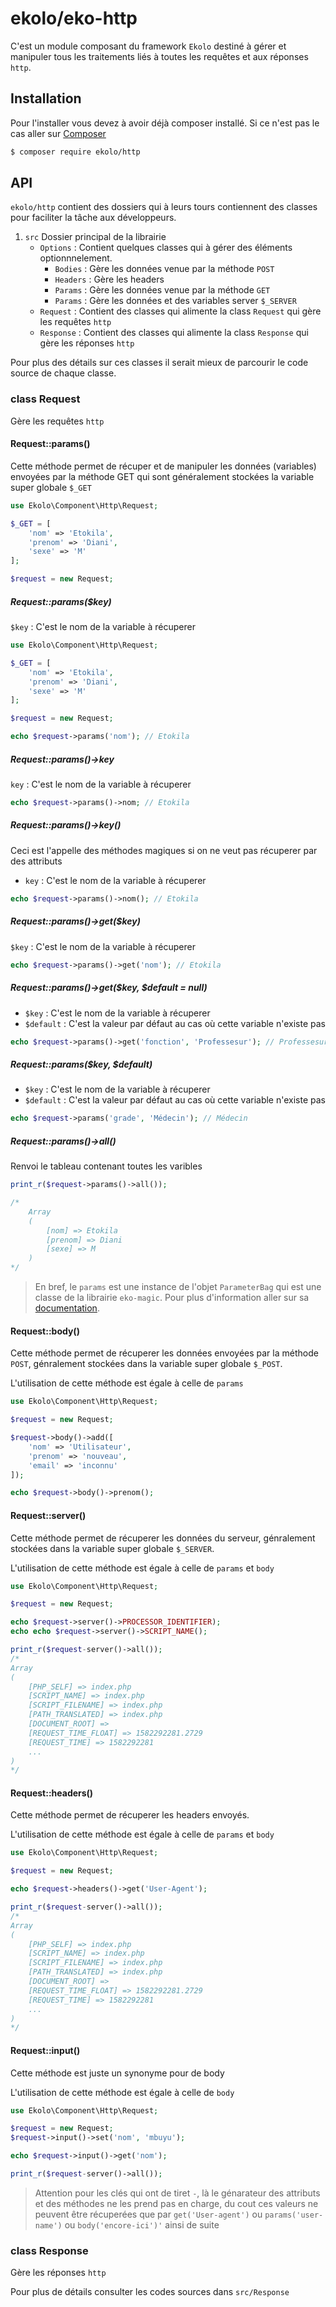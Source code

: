 # ekolo/eko-http

C'est un module composant du framework `Ekolo` destiné à gérer et manipuler tous les traitements liés à toutes les requêtes et aux réponses `http`.

## Installation

Pour l'installer vous devez à avoir déjà composer installé. Si ce n'est pas le cas aller sur  [Composer](https://getcomposer.org/)

```bash
$ composer require ekolo/http
```

## API

`ekolo/http` contient des dossiers qui à leurs tours contiennent des classes pour faciliter la tâche aux développeurs.

1. `src` Dossier principal de la librairie
    * `Options` : Contient quelques classes qui à gérer des éléments optionnnelement.
        * `Bodies` : Gère les données venue par la méthode `POST`
        * `Headers` : Gère les headers
        * `Params` : Gère les données venue par la méthode `GET`
        * `Params` : Gère les données et des variables server `$_SERVER`
    * `Request` : Contient des classes qui alimente la class `Request` qui gère les requêtes `http`
    * `Response` : Contient des classes qui alimente la class `Response` qui gère les réponses `http`

Pour plus des détails sur ces classes il serait mieux de parcourir le code source de chaque classe.

### class Request

Gère les requêtes `http`

#### Request::params()

Cette méthode permet de récuper et de manipuler les données (variables) envoyées par la méthode GET qui sont généralement stockées la variable super globale `$_GET`

```php
use Ekolo\Component\Http\Request;

$_GET = [
    'nom' => 'Etokila',
    'prenom' => 'Diani',
    'sexe' => 'M'
];

$request = new Request;
```

##### Request::params($key)

`$key` : C'est le nom de la variable à récuperer

```php
use Ekolo\Component\Http\Request;

$_GET = [
    'nom' => 'Etokila',
    'prenom' => 'Diani',
    'sexe' => 'M'
];

$request = new Request;

echo $request->params('nom'); // Etokila
```

##### Request::params()->key

`key` : C'est le nom de la variable à récuperer

```php
echo $request->params()->nom; // Etokila
```

##### Request::params()->key()

Ceci est l'appelle des méthodes magiques si on ne veut pas récuperer par des attributs
* `key` : C'est le nom de la variable à récuperer

```php
echo $request->params()->nom(); // Etokila
```

##### Request::params()->get($key)

`$key` : C'est le nom de la variable à récuperer

```php
echo $request->params()->get('nom'); // Etokila
```

##### Request::params()->get($key, $default = null)

* `$key` : C'est le nom de la variable à récuperer
* `$default` : C'est la valeur par défaut au cas où cette variable n'existe pas

```php
echo $request->params()->get('fonction', 'Professesur'); // Professesur
```

##### Request::params($key, $default)

* `$key` : C'est le nom de la variable à récuperer
* `$default` : C'est la valeur par défaut au cas où cette variable n'existe pas

```php
echo $request->params('grade', 'Médecin'); // Médecin
```

##### Request::params()->all()

Renvoi le tableau contenant toutes les varibles

```php
print_r($request->params()->all());

/*
    Array
    (
        [nom] => Etokila
        [prenom] => Diani
        [sexe] => M
    )
*/
```

> En bref, le `params` est une instance de l'objet `ParameterBag` qui est une classe de la librairie `eko-magic`. Pour plus d'information aller sur sa [documentation](https://github.com/ekolo-contributing/eko-magic).

#### Request::body()

Cette méthode permet de récuperer les données envoyées par la méthode `POST`, génralement stockées dans la variable super globale `$_POST`.

L'utilisation de cette méthode est égale à celle de `params`

```php
use Ekolo\Component\Http\Request;

$request = new Request;

$request->body()->add([
    'nom' => 'Utilisateur',
    'prenom' => 'nouveau',
    'email' => 'inconnu'
]);

echo $request->body()->prenom();
```

#### Request::server()

Cette méthode permet de récuperer les données du serveur, génralement stockées dans la variable super globale `$_SERVER`.

L'utilisation de cette méthode est égale à celle de `params` et `body`

```php
use Ekolo\Component\Http\Request;

$request = new Request;

echo $request->server()->PROCESSOR_IDENTIFIER);
echo echo $request->server()->SCRIPT_NAME();

print_r($request-server()->all());
/*
Array
(
    [PHP_SELF] => index.php
    [SCRIPT_NAME] => index.php
    [SCRIPT_FILENAME] => index.php
    [PATH_TRANSLATED] => index.php
    [DOCUMENT_ROOT] =>
    [REQUEST_TIME_FLOAT] => 1582292281.2729
    [REQUEST_TIME] => 1582292281
    ...
)
*/
```

#### Request::headers()

Cette méthode permet de récuperer les headers envoyés.

L'utilisation de cette méthode est égale à celle de `params` et `body`

```php
use Ekolo\Component\Http\Request;

$request = new Request;

echo $request->headers()->get('User-Agent');

print_r($request-server()->all());
/*
Array
(
    [PHP_SELF] => index.php
    [SCRIPT_NAME] => index.php
    [SCRIPT_FILENAME] => index.php
    [PATH_TRANSLATED] => index.php
    [DOCUMENT_ROOT] =>
    [REQUEST_TIME_FLOAT] => 1582292281.2729
    [REQUEST_TIME] => 1582292281
    ...
)
*/
```

#### Request::input()

Cette méthode est juste un synonyme pour de body

L'utilisation de cette méthode est égale à celle de `body`

```php
use Ekolo\Component\Http\Request;

$request = new Request;
$request->input()->set('nom', 'mbuyu');

echo $request->input()->get('nom');

print_r($request-server()->all());
```

> Attention pour les clés qui ont de tiret `-`, là le génarateur des attributs et des méthodes ne les prend pas en charge, du cout ces valeurs ne peuvent être récuperées que par `get('User-agent')` ou `params('user-name')` ou `body('encore-ici')'` ainsi de suite

### class Response

Gère les réponses `http`

Pour plus de détails consulter les codes sources dans `src/Response`